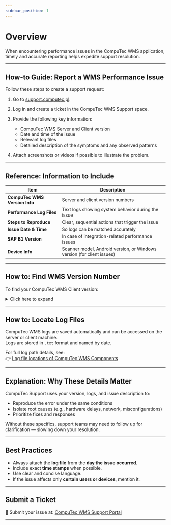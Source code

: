```yaml
---
sidebar_position: 1
---
```


# Overview

When encountering performance issues in the CompuTec WMS application, timely and accurate reporting helps expedite support resolution.

---

## How-to Guide: Report a WMS Performance Issue

Follow these steps to create a support request:

1. Go to [support.computec.pl](https://support.computec.pl/projects/SWMS/welcome-guide).
2. Log in and create a ticket in the CompuTec WMS Support space.
3. Provide the following key information:
   - CompuTec WMS Server and Client version
   - Date and time of the issue
   - Relevant log files
   - Detailed description of the symptoms and any observed patterns

4. Attach screenshots or videos if possible to illustrate the problem.

---

## Reference: Information to Include

| Item                          | Description                                                                 |
|-------------------------------|-----------------------------------------------------------------------------|
| **CompuTec WMS Version Info**          | Server and client version numbers                                           |
| **Performance Log Files**     | Text logs showing system behavior during the issue                         |
| **Steps to Reproduce**        | Clear, sequential actions that trigger the issue                           |
| **Issue Date & Time**         | So logs can be matched accurately                                           |
| **SAP B1 Version**            | In case of integration-related performance issues                          |
| **Device Info**               | Scanner model, Android version, or Windows version (for client issues)     |

---

## How to: Find WMS Version Number

To find your CompuTec WMS Client version:

<details>
<summary>Click here to expand</summary>
<div>
Open the CompuTec WMS Client → Go to the menu indicated in the screenshot below:

![WMS version](./media/issue-reporting.png)
</div>
</details>

---

## How to: Locate Log Files

CompuTec WMS logs are saved automatically and can be accessed on the server or client machine.  
Logs are stored in `.txt` format and named by date.

For full log path details, see:  
👉 [Log file locations of CompuTec WMS Components](./log-file-locations-of-computec-wms-components.md)

---

## Explanation: Why These Details Matter

CompuTec Support uses your version, logs, and issue description to:

- Reproduce the error under the same conditions
- Isolate root causes (e.g., hardware delays, network, misconfigurations)
- Prioritize fixes and responses

Without these specifics, support teams may need to follow up for clarification — slowing down your resolution.

---

## Best Practices

- Always attach the **log file** from the **day the issue occurred**.
- Include exact **time stamps** when possible.
- Use clear and concise language.
- If the issue affects only **certain users or devices**, mention it.

---

## Submit a Ticket

🎯 Submit your issue at: [CompuTec WMS Support Portal](https://support.computec.pl/projects/SWMS/welcome-guide)

---
